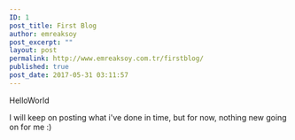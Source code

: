```yaml
---
ID: 1
post_title: First Blog
author: emreaksoy
post_excerpt: ""
layout: post
permalink: http://www.emreaksoy.com.tr/firstblog/
published: true
post_date: 2017-05-31 03:11:57
---
```

HelloWorld 

I will keep on posting what i've done in time, but for now, nothing new going on for me :)